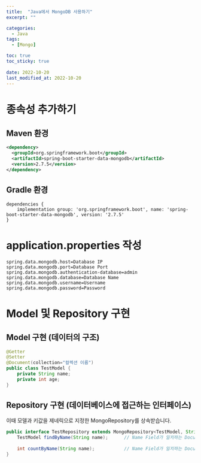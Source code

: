 ```yaml
---
title:  "Java에서 MongoDB 사용하기" 
excerpt: ""

categories:
  - Java
tags:
  - [Mongo]

toc: true
toc_sticky: true
 
date: 2022-10-20
last_modified_at: 2022-10-20
---
```


# 종속성 추가하기

## Maven 환경

```xml
<dependency>
  <groupId>org.springframework.boot</groupId>
  <artifactId>spring-boot-starter-data-mongodb</artifactId>
  <version>2.7.5</version>
</dependency>

```

## Gradle 환경

```properties
dependencies {
    implementation group: 'org.springframework.boot', name: 'spring-boot-starter-data-mongodb', version: '2.7.5'
}
```

# application.properties 작성

```properties
spring.data.mongodb.host=Database IP
spring.data.mongodb.port=Database Port
spring.data.mongodb.authentication-database=admin
spring.data.mongodb.database=Database Name
spring.data.mongodb.username=Username
spring.data.mongodb.password=Password
```


# Model 및 Repository 구현

## Model 구현 (데이터의 구조)

```java
@Getter
@Setter
@Document(collection="컬렉션 이름")
public class TestModel {
    private String name;
    private int age;
}
```

## Repository 구현 (데이터베이스에 접근하는 인터페이스)
이때 모델과 키값을 제네릭으로 지정한 MongoRepository를 상속받습니다.

```java
public interface TestRepository extends MongoRepository<TestModel, String> {
    TestModel findByName(String name);      // Name Field가 일치하는 Document 찾기
  
    int countByName(String name);           // Name Field가 일치하는 Document의 수
}
```